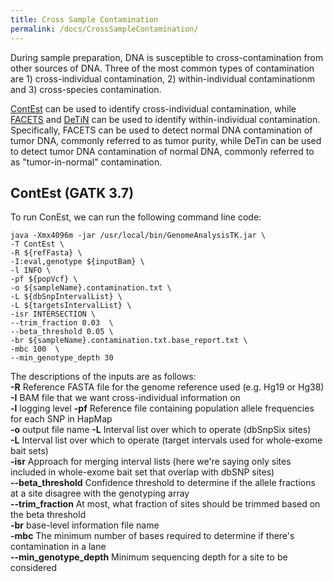 ```yaml
---
title: Cross Sample Contamination
permalink: /docs/CrossSampleContamination/
---
```

During sample preparation, DNA is susceptible to cross-contamination from other sources of DNA. Three of the most common types of contamination are 1) cross-individual contamination, 2) within-individual contaminationm and 3) cross-species contamination. 

[ContEst](https://www.ncbi.nlm.nih.gov/pmc/articles/PMC3167057/) can be used to identify cross-individual contamination, while [FACETS](https://www.ncbi.nlm.nih.gov/pmc/articles/PMC5027494/) and [DeTiN](https://www.ncbi.nlm.nih.gov/pmc/articles/PMC6528031/) can be used to identify within-individual contamination. Specifically, FACETS can be used to detect normal DNA contamination of tumor DNA, commonly referred to as tumor purity, while DeTin can be used to detect tumor DNA contamination of normal DNA, commonly referred to as "tumor-in-normal" contamination. 

## ContEst (GATK 3.7)
To run ConEst, we can run the following command line code:
```
java -Xmx4096m -jar /usr/local/bin/GenomeAnalysisTK.jar \
-T ContEst \
-R ${refFasta} \
-I:eval,genotype ${inputBam} \
-l INFO \
-pf ${popVcf} \
-o ${sampleName}.contamination.txt \
-L ${dbSnpIntervalList} \
-L ${targetsIntervalList} \
-isr INTERSECTION \
--trim_fraction 0.03  \
--beta_threshold 0.05 \
-br ${sampleName}.contamination.txt.base_report.txt \
-mbc 100  \
--min_genotype_depth 30
```
The descriptions of the inputs are as follows:  
**-R** Reference FASTA file for the genome reference used (e.g. Hg19 or Hg38)  
**-I** BAM file that we want cross-individual information on  
**-l**  logging level
**-pf** Reference file containing population allele frequencies for each SNP in HapMap  
**-o** output file name
**-L** Interval list over which to operate (dbSnpSix sites)  
**-L** Interval list over which to operate (target intervals used for whole-exome bait sets)  
**-isr**  Approach for merging interval lists (here we're saying only sites included in whole-exome bait set that overlap with dbSNP sites)  
**--beta_threshold** Confidence threshold to determine if the allele fractions at a site disagree with the genotyping array  
**--trim_fraction** At most, what fraction of sites should be trimmed based on the beta threshold  
**-br** base-level information file name  
**-mbc** The minimum number of bases required to determine if there's contamination in a lane  
**--min_genotype_depth**  Minimum sequencing depth for a site to be considered
